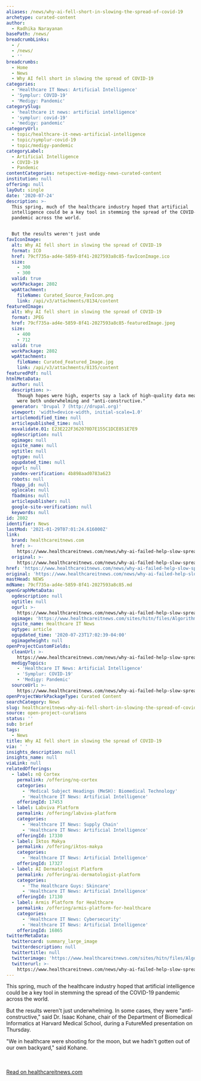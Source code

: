 ```yaml
---
aliases: /news/why-ai-fell-short-in-slowing-the-spread-of-covid-19
archetype: curated-content
author:
  - Radhika Narayanan
basePath: /news/
breadcrumbLinks:
  - /
  - /news/
  - ''
breadcrumbs:
  - Home
  - News
  - Why AI fell short in slowing the spread of COVID-19
categories:
  - 'Healthcare IT News: Artificial Intelligence'
  - 'Symplur: COVID-19'
  - 'Medigy: Pandemic'
categorySlug:
  - 'healthcare it news: artificial intelligence'
  - 'symplur: covid-19'
  - 'medigy: pandemic'
categoryUrl:
  - topic/healthcare-it-news-artificial-intelligence
  - topic/symplur-covid-19
  - topic/medigy-pandemic
categoryLabel:
  - Artificial Intelligence
  - COVID-19
  - Pandemic
contentCategories: netspective-medigy-news-curated-content
institution: null
offering: null
layOut: single
date: '2020-07-24'
description: >-
  This spring, much of the healthcare industry hoped that artificial
  intelligence could be a key tool in stemming the spread of the COVID-19
  pandemic across the world.


  But the results weren't just unde
favIconImage:
  alt: Why AI fell short in slowing the spread of COVID-19
  format: ICO
  href: 79cf735a-ad4e-5859-8f41-2027593a8c85-favIconImage.ico
  size:
    - 300
    - 300
  valid: true
  workPackage: 2802
  wpAttachment:
    fileName: Curated_Source_FavIcon.png
    link: /api/v3/attachments/8134/content
featuredImage:
  alt: Why AI fell short in slowing the spread of COVID-19
  format: JPEG
  href: 79cf735a-ad4e-5859-8f41-2027593a8c85-featuredImage.jpeg
  size:
    - 400
    - 712
  valid: true
  workPackage: 2802
  wpAttachment:
    fileName: Curated_Featured_Image.jpg
    link: /api/v3/attachments/8135/content
featuredPdf: null
htmlMetaData:
  author: null
  description: >-
    Though hopes were high, experts say a lack of high-quality data meant models
    were both underwhelming and "anti-constructive."
  generator: 'Drupal 7 (http://drupal.org)'
  viewport: 'width=device-width, initial-scale=1.0'
  articlemodified_time: null
  articlepublished_time: null
  msvalidate.01: E23E222F362070D7E155C1DCE851E7E9
  ogdescription: null
  ogimage: null
  ogsite_name: null
  ogtitle: null
  ogtype: null
  ogupdated_time: null
  ogurl: null
  yandex-verification: 4b898aad0783a623
  robots: null
  fbapp_id: null
  oglocale: null
  fbadmins: null
  articlepublisher: null
  google-site-verification: null
  keywords: null
id: 2802
identifier: News
lastMod: '2021-01-29T07:01:24.616000Z'
link:
  brand: healthcareitnews.com
  href: >-
    https://www.healthcareitnews.com/news/why-ai-failed-help-slow-spread-covid-19
  original: >-
    https://www.healthcareitnews.com/news/why-ai-failed-help-slow-spread-covid-19
href: 'https://www.healthcareitnews.com/news/why-ai-failed-help-slow-spread-covid-19'
original: 'https://www.healthcareitnews.com/news/why-ai-failed-help-slow-spread-covid-19'
mastHead: NEWS
mdName: 79cf735a-ad4e-5859-8f41-2027593a8c85.md
openGraphMetaData:
  ogdescription: null
  ogtitle: null
  ogurl: >-
    https://www.healthcareitnews.com/news/why-ai-failed-help-slow-spread-covid-19
  ogimage: 'https://www.healthcareitnews.com/sites/hitn/files/Algorithms-HITN_0.jpg'
  ogsite_name: Healthcare IT News
  ogtype: article
  ogupdated_time: '2020-07-23T17:02:39-04:00'
  ogimageheight: null
openProjectCustomFields:
  cleanUrl: >-
    https://www.healthcareitnews.com/news/why-ai-failed-help-slow-spread-covid-19
  medigyTopics:
    - 'Healthcare IT News: Artificial Intelligence'
    - 'Symplur: COVID-19'
    - 'Medigy: Pandemic'
  sourceUrl: >-
    https://www.healthcareitnews.com/news/why-ai-failed-help-slow-spread-covid-19
openProjectWorkPackageType: Curated Content
searchCategory: News
slug: healthcareitnews-why-ai-fell-short-in-slowing-the-spread-of-covid-19
source: open-project-curations
status: ''
sub: brief
tags:
  - News
title: Why AI fell short in slowing the spread of COVID-19
via: ' '
insights_description: null
insights_name: null
viaLink: null
relatedOfferings:
  - label: nQ Cortex
    permalink: /offering/nq-cortex
    categories:
      - 'Medical Subject Headings (MeSH): Biomedical Technology'
      - 'Healthcare IT News: Artificial Intelligence'
    offeringId: 17453
  - label: Labviva Platform
    permalink: /offering/labviva-platform
    categories:
      - 'Healthcare IT News: Supply Chain'
      - 'Healthcare IT News: Artificial Intelligence'
    offeringId: 17330
  - label: Iktos Makya
    permalink: /offering/iktos-makya
    categories:
      - 'Healthcare IT News: Artificial Intelligence'
    offeringId: 17327
  - label: AI Dermatologist Platform
    permalink: /offering/ai-dermatologist-platform
    categories:
      - 'The Healthcare Guys: Skincare'
      - 'Healthcare IT News: Artificial Intelligence'
    offeringId: 17130
  - label: Armis Platform for Healthcare
    permalink: /offering/armis-platform-for-healthcare
    categories:
      - 'Healthcare IT News: Cybersecurity'
      - 'Healthcare IT News: Artificial Intelligence'
    offeringId: 16865
twitterMetaData:
  twittercard: summary_large_image
  twitterdescription: null
  twittertitle: null
  twitterimage: 'https://www.healthcareitnews.com/sites/hitn/files/Algorithms-HITN_0.jpg'
  twitterurl: >-
    https://www.healthcareitnews.com/news/why-ai-failed-help-slow-spread-covid-19
---
```

This spring, much of the healthcare industry hoped that artificial intelligence could be a key tool in stemming the spread of the COVID-19 pandemic across the world.

But the results weren't just underwhelming. In some cases, they were "anti-constructive," said Dr. Isaac Kohane, chair of the Department of Biomedical Informatics at Harvard Medical School, during a FutureMed presentation on Thursday.

"We in healthcare were shooting for the moon, but we hadn't gotten out of our own backyard," said Kohane.

<br><br><a target="_blank" href=https://www.healthcareitnews.com/news/why-ai-failed-help-slow-spread-covid-19>Read on healthcareitnews.com</a>
